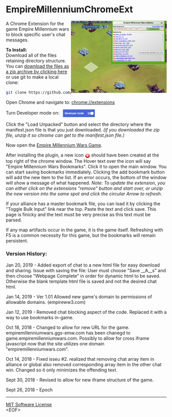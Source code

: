 # EmpireMillenniumChromeExt
<img src="images/emwss.jpg" width="300" align="right">


A Chrome Extension for the game Empire Millennium wars to block specific user's chat messages.

**To Install:**<br>
Download all of the files retaining directory structure.  You can [download the files as a zip archive by clicking here](https://github.com/sflanders95/EmpireMillenniumChromeExt/archive/master.zip) or use git to make a local clone:
```sh
git clone https://github.com/sflanders95/EmpireMillenniumChromeExt
```

Open Chrome and navigate to: [chrome://extensions](chrome://extensions)

Turn Developer mode on: &nbsp; <img src="images/chromeDevModeOn.png" width="100" valign="middle">

Click the "Load Unpacked" button and select the directory where the manifest.json file is that you just downloaded.  *(if you downloaded the zip file, unzip it so chrome can get to the manifest.json file.)*

Now open the [Empire Millennium Wars Game](https://empiremillenniumwars.com/ 'a goodgamesstudios crappy product').

After installing the plugin, a new icon <img src="images/Actions-process-stop-icon16.png" valign="middle"> should have been created at the top right of the chrome window.  The Hover text over the icon will say "Empire Millennium Wars Bookmarks".  Click it to open the main window.  You can start saving bookmarks immediately.  Clicking the add bookmark button will add the new item to the list.  If an error occurs, the bottom of the window will show a message of what happened.  *Note: To update the extension, you can either click on the extensions "remove" button and start over, or unzip the new version into the same spot and click the circular Arrow to refresh.*

If your alliance has a master bookmark file, you can load it by clicking the "Toggle Bulk Input" link near the top.  Paste the text and click save.  This page is finicky and the text must be very precise as this text must be parsed.

If any map artifacts occur in the game, it is the game itself.  Refreshing with F5 is a common necessity for this game, but the bookmarks will remain persistent. 

### Version History:
Jan 20, 2019 - Added export of chat to a new html file for easy download and sharing.  Issue with saving the file: User must choose "Save __A__s" and then choose "Webpage Complete" in order for dynamic html to be saved.  Otherwise the blank template html file is saved and not the desired chat html.

Jan 14, 2019 - Ver 1.01 Allowed new game's domain to permissions of allowable domains. (empireww3.com)

Jan 12, 2019 - Removed chat blocking aspect of the code.  Replaced it with a way to use bookmarks in-game.

Oct 18, 2018 - Changed to allow for new URL for the game.  empiremillenniumwars.ggs-emw.com has been chanegd to game.empiremillenniumwars.com.  Possibly to allow for cross iframe javascript now that the site utilizes one domain "empiremillenniumwars.com".

Oct 14, 2018 - Fixed isseu #2.  realized that removing chat array item in alliance or global also removed corresponding array item in the other chat win.  Changed so it only minimizes the offending text.

Sept 30, 2018 - Revised to allow for new iframe structure of the game.

Sept 26, 2018 - Epoch

---
[MIT Software License](https://raw.githubusercontent.com/sflanders95/EmpireMillenniumChromeExt/master/LICENSE) <br>
\<EOF\>
